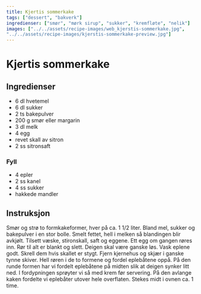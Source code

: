 ```yaml
---
title: Kjertis sommerkake
tags: ["dessert", "bakverk"]
ingredienser: ["smør", "mørk sirup", "sukker", "kremfløte", "nelik"]
images: ["../../assets/recipe-images/web_kjerstis-sommerkake.jpg",
"../../assets/recipe-images/kjerstis-sommerkake-preview.jpg"]
---
```


# Kjertis sommerkake

## Ingredienser

- 6 dl hvetemel
- 6 dl sukker
- 2 ts bakepulver
- 200 g smør eller margarin
- 3 dl melk
- 4 egg
- revet skall av sitron
- 2 ss sitronsaft

### Fyll

- 4 epler
- 2 ss kanel
- 4 ss sukker
- hakkede mandler

## Instruksjon

Smør og strø to formkakeformer, hver på ca. 1 1/2 liter. Bland mel, sukker og bakepulver i en stor bolle. Smelt fettet, hell i melken så blandingen blir avkjølt. Tilsett væske, stironskall, saft og eggene. Ett egg om gangen røres inn. Rør til alt er blankt og slett. Deigen skal være ganske løs. Vask eplene godt. Skrell dem hvis skallet er stygt. Fjern kjernehus og skjær i ganske tynne skiver. Hell røren i de to formene og fordel eplebåtene oppå. På den runde formen har vi fordelt eplebåtene på midten slik at deigen synker litt ned. I fordypningen sprøyter vi så med krem før servering. På den avlange kaken fordelte vi eplebåter utover hele overflaten. Stekes midt i ovnen ca. 1 time.
